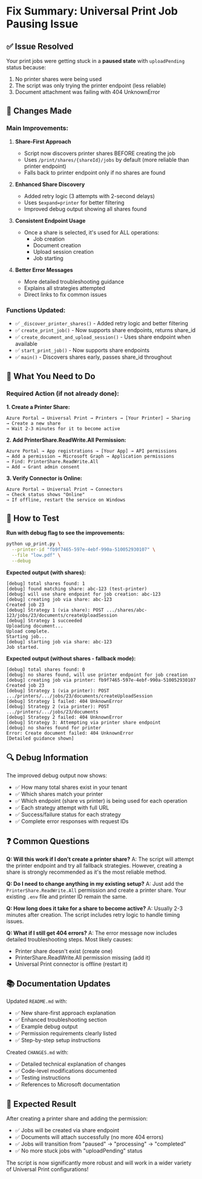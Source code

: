 # Fix Summary: Universal Print Job Pausing Issue

## ✅ Issue Resolved

Your print jobs were getting stuck in a **paused state** with `uploadPending` status because:
1. No printer shares were being used
2. The script was only trying the printer endpoint (less reliable)
3. Document attachment was failing with 404 UnknownError

## 🔧 Changes Made

### Main Improvements:

1. **Share-First Approach** 
   - Script now discovers printer shares BEFORE creating the job
   - Uses `/print/shares/{shareId}/jobs` by default (more reliable than printer endpoint)
   - Falls back to printer endpoint only if no shares are found

2. **Enhanced Share Discovery**
   - Added retry logic (3 attempts with 2-second delays)
   - Uses `$expand=printer` for better filtering
   - Improved debug output showing all shares found

3. **Consistent Endpoint Usage**
   - Once a share is selected, it's used for ALL operations:
     - Job creation
     - Document creation
     - Upload session creation
     - Job starting

4. **Better Error Messages**
   - More detailed troubleshooting guidance
   - Explains all strategies attempted
   - Direct links to fix common issues

### Functions Updated:

- ✅ `_discover_printer_shares()` - Added retry logic and better filtering
- ✅ `create_print_job()` - Now supports share endpoints, returns share_id
- ✅ `create_document_and_upload_session()` - Uses share endpoint when available
- ✅ `start_print_job()` - Now supports share endpoints
- ✅ `main()` - Discovers shares early, passes share_id throughout

## 🎯 What You Need to Do

### Required Action (if not already done):

**1. Create a Printer Share:**
```
Azure Portal → Universal Print → Printers → [Your Printer] → Sharing
→ Create a new share
→ Wait 2-3 minutes for it to become active
```

**2. Add PrinterShare.ReadWrite.All Permission:**
```
Azure Portal → App registrations → [Your App] → API permissions
→ Add a permission → Microsoft Graph → Application permissions
→ Find: PrinterShare.ReadWrite.All
→ Add → Grant admin consent
```

**3. Verify Connector is Online:**
```
Azure Portal → Universal Print → Connectors
→ Check status shows "Online"
→ If offline, restart the service on Windows
```

## 📝 How to Test

**Run with debug flag to see the improvements:**

```bash
python up_print.py \
  --printer-id "fb9f7465-597e-4ebf-990a-510052930107" \
  --file "low.pdf" \
  --debug
```

**Expected output (with shares):**

```
[debug] total shares found: 1
[debug] found matching share: abc-123 (test-printer)
[debug] will use share endpoint for job creation: abc-123
[debug] creating job via share: abc-123
Created job 23
[debug] Strategy 1 (via share): POST .../shares/abc-123/jobs/23/documents/createUploadSession
[debug] Strategy 1 succeeded
Uploading document...
Upload complete.
Starting job...
[debug] starting job via share: abc-123
Job started.
```

**Expected output (without shares - fallback mode):**

```
[debug] total shares found: 0
[debug] no shares found, will use printer endpoint for job creation
[debug] creating job via printer: fb9f7465-597e-4ebf-990a-510052930107
Created job 23
[debug] Strategy 1 (via printer): POST .../printers/.../jobs/23/documents/createUploadSession
[debug] Strategy 1 failed: 404 UnknownError
[debug] Strategy 2 (via printer): POST .../printers/.../jobs/23/documents
[debug] Strategy 2 failed: 404 UnknownError
[debug] Strategy 3: Attempting via printer share endpoint
[debug] no shares found for printer
Error: Create document failed: 404 UnknownError
[Detailed guidance shown]
```

## 🔍 Debug Information

The improved debug output now shows:

- ✅ How many total shares exist in your tenant
- ✅ Which shares match your printer
- ✅ Which endpoint (share vs printer) is being used for each operation
- ✅ Each strategy attempt with full URL
- ✅ Success/failure status for each strategy
- ✅ Complete error responses with request IDs

## ❓ Common Questions

**Q: Will this work if I don't create a printer share?**
A: The script will attempt the printer endpoint and try all fallback strategies. However, creating a share is strongly recommended as it's the most reliable method.

**Q: Do I need to change anything in my existing setup?**
A: Just add the `PrinterShare.ReadWrite.All` permission and create a printer share. Your existing `.env` file and printer ID remain the same.

**Q: How long does it take for a share to become active?**
A: Usually 2-3 minutes after creation. The script includes retry logic to handle timing issues.

**Q: What if I still get 404 errors?**
A: The error message now includes detailed troubleshooting steps. Most likely causes:
- Printer share doesn't exist (create one)
- PrinterShare.ReadWrite.All permission missing (add it)
- Universal Print connector is offline (restart it)

## 📚 Documentation Updates

Updated `README.md` with:
- ✅ New share-first approach explanation
- ✅ Enhanced troubleshooting section
- ✅ Example debug output
- ✅ Permission requirements clearly listed
- ✅ Step-by-step setup instructions

Created `CHANGES.md` with:
- ✅ Detailed technical explanation of changes
- ✅ Code-level modifications documented
- ✅ Testing instructions
- ✅ References to Microsoft documentation

## 🎉 Expected Result

After creating a printer share and adding the permission:
- ✅ Jobs will be created via share endpoint
- ✅ Documents will attach successfully (no more 404 errors)
- ✅ Jobs will transition from "paused" → "processing" → "completed"
- ✅ No more stuck jobs with "uploadPending" status

The script is now significantly more robust and will work in a wider variety of Universal Print configurations!
